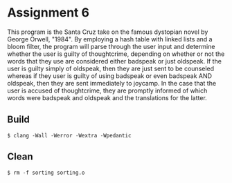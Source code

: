 # Assignment 6

This program is the Santa Cruz take on the famous dystopian novel by George Orwell, "1984". By employing a hash table with linked lists and a bloom filter, the program will parse through the user input and determine whether the user is guilty of thoughtcrime, depending on whether or not the words that they use are considered either badspeak or just oldspeak. If the user is guilty simply of oldspeak, then they are just sent to be counseled whereas if they user is guilty of using badspeak or even badspeak AND oldspeak, then they are sent immediately to joycamp. In the case that the user is accused of thoughtcrime, they are promptly informed of which words were badspeak and oldspeak and the translations for the latter.

## Build

	$ clang -Wall -Werror -Wextra -Wpedantic

## Clean

	$ rm -f sorting sorting.o  
